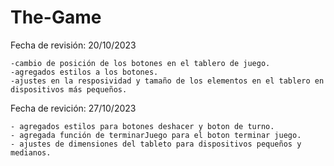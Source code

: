 # The-Game
Fecha de revisión: 20/10/2023

    -cambio de posición de los botones en el tablero de juego.
    -agregados estilos a los botones.
    -ajustes en la resposividad y tamaño de los elementos en el tablero en dispositivos más pequeños.

Fecha de revición: 27/10/2023

    - agregados estilos para botones deshacer y boton de turno.
    - agregada función de terminarJuego para el boton terminar juego.
    - ajustes de dimensiones del tableto para dispositivos pequeños y medianos.